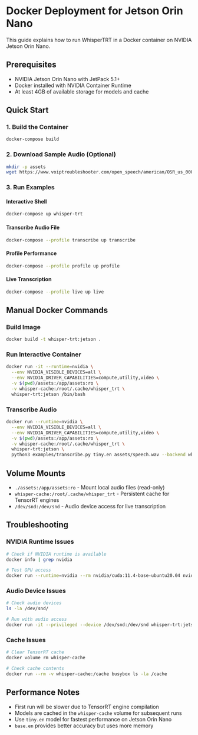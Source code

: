 # Docker Deployment for Jetson Orin Nano

This guide explains how to run WhisperTRT in a Docker container on NVIDIA Jetson Orin Nano.

## Prerequisites

- NVIDIA Jetson Orin Nano with JetPack 5.1+ 
- Docker installed with NVIDIA Container Runtime
- At least 4GB of available storage for models and cache

## Quick Start

### 1. Build the Container

```bash
docker-compose build
```

### 2. Download Sample Audio (Optional)

```bash
mkdir -p assets
wget https://www.voiptroubleshooter.com/open_speech/american/OSR_us_000_0010_8k.wav -O assets/speech.wav
```

### 3. Run Examples

#### Interactive Shell
```bash
docker-compose up whisper-trt
```

#### Transcribe Audio File
```bash
docker-compose --profile transcribe up transcribe
```

#### Profile Performance
```bash
docker-compose --profile profile up profile
```

#### Live Transcription
```bash
docker-compose --profile live up live
```

## Manual Docker Commands

### Build Image
```bash
docker build -t whisper-trt:jetson .
```

### Run Interactive Container
```bash
docker run -it --runtime=nvidia \
  --env NVIDIA_VISIBLE_DEVICES=all \
  --env NVIDIA_DRIVER_CAPABILITIES=compute,utility,video \
  -v $(pwd)/assets:/app/assets:ro \
  -v whisper-cache:/root/.cache/whisper_trt \
  whisper-trt:jetson /bin/bash
```

### Transcribe Audio
```bash
docker run --runtime=nvidia \
  --env NVIDIA_VISIBLE_DEVICES=all \
  --env NVIDIA_DRIVER_CAPABILITIES=compute,utility,video \
  -v $(pwd)/assets:/app/assets:ro \
  -v whisper-cache:/root/.cache/whisper_trt \
  whisper-trt:jetson \
  python3 examples/transcribe.py tiny.en assets/speech.wav --backend whisper_trt
```

## Volume Mounts

- `./assets:/app/assets:ro` - Mount local audio files (read-only)
- `whisper-cache:/root/.cache/whisper_trt` - Persistent cache for TensorRT engines
- `/dev/snd:/dev/snd` - Audio device access for live transcription

## Troubleshooting

### NVIDIA Runtime Issues
```bash
# Check if NVIDIA runtime is available
docker info | grep nvidia

# Test GPU access
docker run --runtime=nvidia --rm nvidia/cuda:11.4-base-ubuntu20.04 nvidia-smi
```

### Audio Device Issues
```bash
# Check audio devices
ls -la /dev/snd/

# Run with audio access
docker run -it --privileged --device /dev/snd:/dev/snd whisper-trt:jetson
```

### Cache Issues
```bash
# Clear TensorRT cache
docker volume rm whisper-cache

# Check cache contents
docker run --rm -v whisper-cache:/cache busybox ls -la /cache
```

## Performance Notes

- First run will be slower due to TensorRT engine compilation
- Models are cached in the `whisper-cache` volume for subsequent runs
- Use `tiny.en` model for fastest performance on Jetson Orin Nano
- `base.en` provides better accuracy but uses more memory